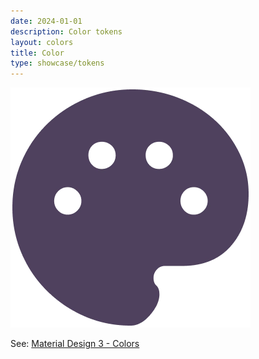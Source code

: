 ```yaml
---
date: 2024-01-01
description: Color tokens
layout: colors
title: Color
type: showcase/tokens
---
```

![tokens-colors.webp](/images/tokens-colors_1722025217954_0.webp)

See: [Material Design 3 - Colors](https://m3.material.io/styles/color/system/overview)
